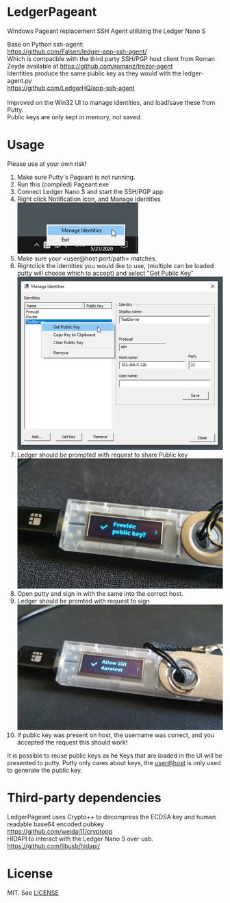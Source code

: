 # LedgerPageant

Windows Pageant replacement SSH Agent utilizing the Ledger Nano S

Base on Python ssh-agent:<br/>
https://github.com/Falsen/ledger-app-ssh-agent/  
Which is compatible with the third party SSH/PGP host client from Roman Zeyde available at https://github.com/romanz/trezor-agent
<br/>
Identities produce the same public key as they would with the ledger-agent.py<br/>
https://github.com/LedgerHQ/app-ssh-agent  
<br/>
Improved on the Win32 UI to manage identities, and load/save these from Putty.<br/>
Public keys are only kept in memory, not saved.<br/>

# Usage
Please use at your own risk!

1) Make sure Putty's Pageant is not running.<br/>
2) Run this (compiled) Pageant.exe<br/>
3) Connect Ledger Nano S and start the SSH/PGP app<br/>
4) Right click Notification Icon, and Manage Identities<br/>
![Screenshot](/screenshots/tray_menu.png) <br/>
5) Make sure your <user@host:port/path> matches.<br/>
6) Rightclick the identities you would like to use, (multiple can be loaded putty will choose which to accept) and select "Get Public Key"<br/>
![Screenshot](/screenshots/pubkey_menu.png) <br/>
7) Ledger should be prompted with request to share Public key<br/>
![Screenshot](/screenshots/pubkey_request.png) <br/>
8) Open putty and sign in with the same <user> into the correct host.<br/>
9) Ledger should be promted with request to sign<br/>
![Screenshot](/screenshots/sign_request.png) <br/>
10) If public key was present on host, the username was correct, and you accepted the request this should work!<br/>

It is possible to reuse public keys as he Keys that are loaded in the UI will be presented to putty.
Putty only cares about keys, the <user@host> is only used to generate the public key.

# Third-party dependencies
LedgerPageant uses Crypto++ to decompress the ECDSA key and human readable base64 encoded pubkey<br/>
https://github.com/weidai11/cryptopp  
HIDAPI to interact with the Ledger Nano S over usb.<br/>
https://github.com/libusb/hidapi/  

# License
MIT. See [LICENSE](./LICENSE.md)

